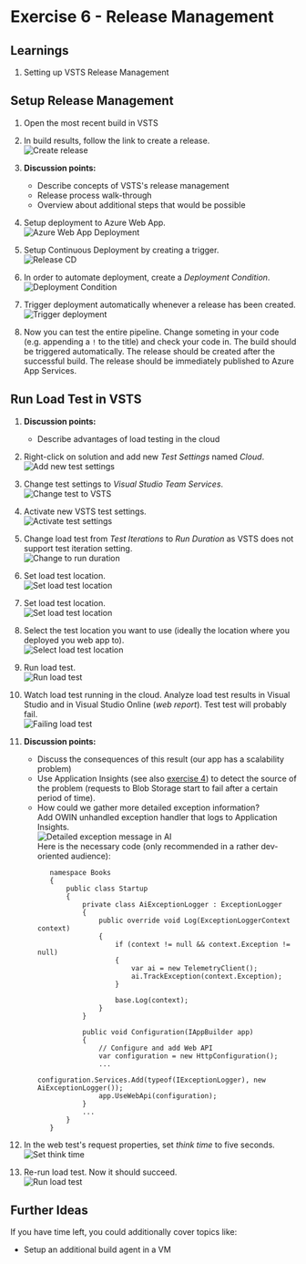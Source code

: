 # Exercise 6 - Release Management


## Learnings

1. Setting up VSTS Release Management 



## Setup Release Management

1. Open the most recent build in VSTS

1. In build results, follow the link to create a release.<br/>
   ![Create release](/img/vsts-setup-release.png)

1. **Discussion points:**
   * Describe concepts of VSTS's release management
   * Release process walk-through
   * Overview about additional steps that would be possible
   
1. Setup deployment to Azure Web App.<br/>
   ![Azure Web App Deployment](/img/vsts-azure-web-app-deployment.png)

1. Setup Continuous Deployment by creating a trigger.<br/>
   ![Release CD](/img/vsts-release-ci.png)
   
1. In order to automate deployment, create a *Deployment Condition*.<br/>
   ![Deployment Condition](/img/vsts-create-deployment-condition.png)

1. Trigger deployment automatically whenever a release has been created.<br/>
   ![Trigger deployment](/img/vsts-automatic-deployment-at-release.png)

1. Now you can test the entire pipeline. Change someting in your code (e.g. appending a `!` to the title) and check your code in. The build should be triggered automatically. The release should be created after the successful build. The release should be immediately published to Azure App Services.


## Run Load Test in VSTS

1. **Discussion points:**
   * Describe advantages of load testing in the cloud

1. Right-click on solution and add new *Test Settings* named *Cloud*.<br/>
   ![Add new test settings](/img/add-cloud-test-settings.png)

1. Change test settings to *Visual Studio Team Services*.<br/>
   ![Change test to VSTS](/img/change-load-test-to-cloud.png)

1. Activate new VSTS test settings.<br/>
   ![Activate test settings](/img/activate-cloud-test-settings.png)

1. Change load test from *Test Iterations* to *Run Duration* as VSTS does not support test iteration setting.<br/>
   ![Change to run duration](/img/change-to-run-duration.png)

1. Set load test location.<br/>
   ![Set load test location](/img/set-load-test-location.png)

1. Set load test location.<br/>
   ![Set load test location](/img/set-load-test-location.png)

1. Select the test location you want to use (ideally the location where you deployed you web app to).<br/>
   ![Select load test location](/img/select-cloud-test-location.png)

1. Run load test.<br/>
   ![Run load test](/img/run-load-test.png)

1. Watch load test running in the cloud. Analyze load test results in Visual Studio and in Visual Studio Online (*web report*). Test test will probably fail.<br/>
   ![Failing load test](/img/failing-load-test.png)

1. **Discussion points:**
   * Discuss the consequences of this result (our app has a scalability problem)
   * Use Application Insights (see also [exercise 4](lab-04.md)) to detect the source of the problem (requests to Blob Storage start to fail after a certain period of time).
   * How could we gather more detailed exception information?<br/>
     Add OWIN unhandled exception handler that logs to Application Insights.<br/>
     ![Detailed exception message in AI](/img/detailed-exception-message.png)<br/>
     Here is the necessary code (only recommended in a rather dev-oriented audience):
     ```
        namespace Books
        {
            public class Startup
            {
                private class AiExceptionLogger : ExceptionLogger
                {
                    public override void Log(ExceptionLoggerContext context)
                    {
                        if (context != null && context.Exception != null)
                        {
                            var ai = new TelemetryClient();
                            ai.TrackException(context.Exception);
                        }

                        base.Log(context);
                    }
                }

                public void Configuration(IAppBuilder app)
                {
                    // Configure and add Web API
                    var configuration = new HttpConfiguration();
                    ...
                    configuration.Services.Add(typeof(IExceptionLogger), new AiExceptionLogger());
                    app.UseWebApi(configuration);
                } 
                ...
            }
        }
     ```

1. In the web test's request properties, set *think time* to five seconds.<br/>
   ![Set think time](/img/change-think-time.png)

1. Re-run load test. Now it should succeed.<br/>
   ![Run load test](/img/run-load-test.png)


## Further Ideas

If you have time left, you could additionally cover topics like:

* Setup an additional build agent in a VM

